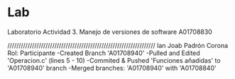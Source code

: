 # Lab
Laboratorio Actividad 3. Manejo de versiones de software A01708830

//////////////////////////////////////////////////////////////////
Ian Joab Padrón Corona   Rol: Participante
-Created Branch 'A01708940'
-Pulled and Edited 'Operacion.c' (lines 5 - 10)
-Commited & Pushed 'Funciones añadidas' to 'A01708940' branch
-Merged branches: 'A01708940' with 'A01708840'
